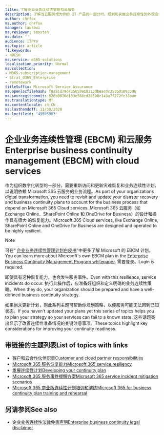 ```yaml
---
title: 了解企业业务连续性管理和云服务
description: 了解当云服务成为你的 IT 产品的一部分时，规划和实施业务连续性的外观会如何不同。
author: chrfox
ms.author: chrfox
manager: laurawi
ms.reviewer: sosstah
ms.date: ''
audience: ITPro
ms.topic: article
f1.keywords:
- NOCSH
ms.service: o365-solutions
localization_priority: Normal
ms.collection:
- M365-subscription-management
- Strat_O365_Enterprise
- remotework
titleSuffix: Microsoft Service Assurance
ms.openlocfilehash: f92a1d79c435059918113dbeacdc3536d10933d6
ms.sourcegitcommit: 626b0076d133e588cd28598c149a7f272fc18bae
ms.translationtype: MT
ms.contentlocale: zh-CN
ms.lasthandoff: 11/30/2020
ms.locfileid: "49505903"
---
```

# <a name="enterprise-business-continuity-management-ebcm-with-cloud-services"></a><span data-ttu-id="4a333-103">企业业务连续性管理 (EBCM) 和云服务</span><span class="sxs-lookup"><span data-stu-id="4a333-103">Enterprise business continuity management (EBCM) with cloud services</span></span>

<span data-ttu-id="4a333-104">作为组织数字化转型的一部分，需要重新访问和更新灾难恢复和业务连续性计划，以说明依赖 Microsoft 365 云服务的业务流程。</span><span class="sxs-lookup"><span data-stu-id="4a333-104">As part of your organizations digital transformation, you need to revisit and update your disaster recovery and business continuity plans to account for the business process that depend on Microsoft 365 Cloud services.</span></span> <span data-ttu-id="4a333-105">Microsoft 365 云服务（如 Exchange Online、SharePoint Online 和 OneDrive for Business）的设计和操作具有很大 的恢复能力。</span><span class="sxs-lookup"><span data-stu-id="4a333-105">Microsoft 365 Cloud services, like Exchange Online, SharePoint Online and OneDrive for Business are designed and operated to be highly resilient.</span></span>

> [!NOTE]
> <span data-ttu-id="4a333-106">可在“ [企业业务连续性管理计划白皮书](https://go.microsoft.com/fwlink/?linkid=2121521)”中更多了解 Microsoft 的 EBCM 计划。</span><span class="sxs-lookup"><span data-stu-id="4a333-106">You can learn more about Microsoft's own EBCM plan in the [Enterprise Business Continuity Management Program whitepaper](https://go.microsoft.com/fwlink/?linkid=2121521).</span></span> <span data-ttu-id="4a333-107">需要登录。</span><span class="sxs-lookup"><span data-stu-id="4a333-107">Login is required.</span></span>

<span data-ttu-id="4a333-108">即使具有这种恢复能力，也会发生服务事件。</span><span class="sxs-lookup"><span data-stu-id="4a333-108">Even with this resilience, service incidents do occur.</span></span> <span data-ttu-id="4a333-109">执行此操作后，应准备好组织和定义明确的业务连续性策略。</span><span class="sxs-lookup"><span data-stu-id="4a333-109">When they do, your organization should be prepared and have a well-defined business continuity strategy.</span></span>

<span data-ttu-id="4a333-110">如果尚未更新计划，则此系列主题可帮助你规划策略，以便服务可能无法回到已知状态。</span><span class="sxs-lookup"><span data-stu-id="4a333-110">If you haven't updated your plans yet this series of topics helps you to plan your strategy so your services can fail to a known state.</span></span> <span data-ttu-id="4a333-111">这些话题突出显示了改善连续性准备情况的关键注意事项。</span><span class="sxs-lookup"><span data-stu-id="4a333-111">These topics highlight key considerations for improving your continuity readiness.</span></span>

## <a name="list-of-topics-with-links"></a><span data-ttu-id="4a333-112">带链接的主题列表</span><span class="sxs-lookup"><span data-stu-id="4a333-112">List of topics with links</span></span>

- [<span data-ttu-id="4a333-113">客户和云合作伙伴职责</span><span class="sxs-lookup"><span data-stu-id="4a333-113">Customer and cloud partner responsibilities</span></span>](assurance-customer-and-cloud-partner-ebcm-responsibilities.md)
- [<span data-ttu-id="4a333-114">Microsoft 365 服务恢复能力</span><span class="sxs-lookup"><span data-stu-id="4a333-114">Microsoft 365 service resiliency</span></span>](assurance-m365-service-resiliency.md)
- [<span data-ttu-id="4a333-115">发展连续性计划</span><span class="sxs-lookup"><span data-stu-id="4a333-115">Developing your continuity plan</span></span>](assurance-developing-your-ebcm-plan.md)
- [<span data-ttu-id="4a333-116">Microsoft 365 服务事件缓解方案</span><span class="sxs-lookup"><span data-stu-id="4a333-116">Microsoft 365 service incident mitigation scenarios</span></span>](assurance-microsoft-365-mitigations.md)
- [<span data-ttu-id="4a333-117">Microsoft 365 商业版连续性计划培训和演练</span><span class="sxs-lookup"><span data-stu-id="4a333-117">Microsoft 365 for business continuity plan training and rehearsal</span></span>](assurance-ebcm-plan-rehearsal-and-user-training.md)

## <a name="see-also"></a><span data-ttu-id="4a333-118">另请参阅</span><span class="sxs-lookup"><span data-stu-id="4a333-118">See also</span></span>

- [<span data-ttu-id="4a333-119">企业业务连续性法律免责声明</span><span class="sxs-lookup"><span data-stu-id="4a333-119">Enterprise business continuity legal disclaimer</span></span>](assurance-ebcm-legal-disclaimer.md)
